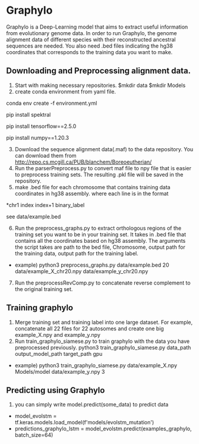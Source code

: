 # Graphylo
Graphylo is a Deep-Learning model that aims to extract useful information from evolutionary genome data. In order to run Graphylo, the genome alignment data of different species with their reconstructed ancestral sequences are needed. You also need .bed files indicating the hg38 coordinates that corresponds to the training data you want to make.

## Downloading and Preprocessing alignment data.
1. Start with making necessary repositories. $mkdir data   $mkdir Models 
2. create conda environment from yaml file. 

conda env create -f environment.yml

pip install spektral

pip install tensorflow==2.5.0

pip install numpy==1.20.3

3. Download the sequence alignment data(.maf) to the data repository. You can download them from http://repo.cs.mcgill.ca/PUB/blanchem/Boreoeutherian/
4. Run the parserPreprocess.py to convert maf file to npy file that is easier to preprocess training sets. The resulting .pkl file will be saved in the repository.
5. make .bed file for each chromosome that contains training data coordinates in hg38 assembly. where each line is in the format

*chr1    index  index+1  binary_label 

see data/example.bed

6. Run the preprocess_graphs.py to extract orthologous regions of the training set you want to be in your training set. It takes in .bed file that contains all the coordinates based on hg38 assembly. The arguments the script takes are path to the bed file, Chromosome, output path for the training data, output path for the training label. 
* example) python3 preprocess_graphs.py data/example.bed 20 data/example_X_chr20.npy data/example_y_chr20.npy
7. Run the preprocessRevComp.py to concatenate reverse complement to the original training set.

## Training graphylo
1. Merge training set and training label into one large dataset. For example, concatenate all 22 files for 22 autosomes and create one big example_X.npy and example_y.npy
2. Run train_graphylo_siamese.py to train graphylo with the data you have preprocessed previously. python3 train_graphylo_siamese.py data_path output_model_path target_path gpu
* example) python3 train_graphylo_siamese.py data/example_X.npy Models/model data/example_y.npy 3

## Predicting using Graphylo
1. you can simply write model.predict(some_data) to predict data
* model_evolstm = tf.keras.models.load_model(f'models/evolstm_mutation')
* predictions_graphylo_lstm = model_evolstm.predict(examples_graphylo, batch_size=64)
